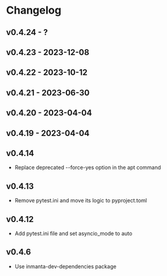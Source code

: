 # Changelog

## v0.4.24 - ?


## v0.4.23 - 2023-12-08


## v0.4.22 - 2023-10-12


## v0.4.21 - 2023-06-30


## v0.4.20 - 2023-04-04


## v0.4.19 - 2023-04-04


## v0.4.14
- Replace deprecated --force-yes option in the apt command
## v0.4.13
- Remove pytest.ini and move its logic to pyproject.toml
## v0.4.12
- Add pytest.ini file and set asyncio_mode to auto
## v0.4.6
- Use inmanta-dev-dependencies package
